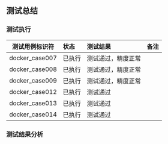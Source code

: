 ## 测试总结

### 测试执行

| 测试用例标识符 | 状态 | 测试结果 | 备注 |
| :------: | :------ | :------ |  :------ | 
| docker_case007 | 已执行 | 测试通过，精度正常 | |
| docker_case008 | 已执行 | 测试通过，精度正常 | |
| docker_case009 | 已执行 | 测试通过，精度正常 | |
| docker_case012 | 已执行 | 测试通过 | |
| docker_case013 | 已执行 | 测试通过 | |
| docker_case014 | 已执行 | 测试通过 | |

### 测试结果分析

